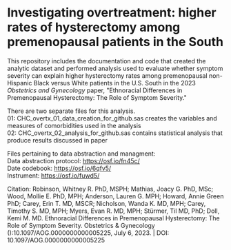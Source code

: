 # Investigating overtreatment: higher rates of hysterectomy among premenopausal patients in the South <br>
This repository includes the documentation and code that created the analytic dataset and performed analysis used to evaluate whether symptom severity can explain higher 
hysterectomy rates among premenopausal non-Hispanic Black versus White patients in the U.S. South in the 2023 *Obstetrics and Gynecology* paper,
"Ethnoracial Differences in Premenopausal Hysterectomy: The Role of Symptom Severity." 

There are two separate files for this analysis. <br>
01: CHC_overtx_01_data_creation_for_github.sas creates the variables and measures of comorbidities used in the analysis <br>
02: CHC_overtx_02_analysis_for_github.sas contains statistical analysis that produce results discussed in paper

Files pertaining to data abstraction and managment:<br>
Data abstraction protocol: https://osf.io/fn45c/<br>
Date codebook: https://osf.io/6qfv5/<br>
Instrument: https://osf.io/fuwd5/<br>

Citation: Robinson, Whitney R. PhD, MSPH; Mathias, Joacy G. PhD, MSc; Wood, Mollie E. PhD, MPH; Anderson, Lauren G. MPH; Howard, Annie Green PhD; Carey, Erin T. MD, MSCR; Nicholson, Wanda K. MD, MPH; Carey, Timothy S. MD, MPH; Myers, Evan R. MD, MPH; Stürmer, Til MD, PhD; Doll, Kemi M. MD. Ethnoracial Differences in Premenopausal Hysterectomy: The Role of Symptom Severity. Obstetrics & Gynecology ():10.1097/AOG.0000000000005225, July 6, 2023. | DOI: 10.1097/AOG.0000000000005225
